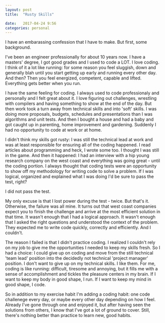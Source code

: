 ```yaml
---
layout: post
title:  "Rusty Skills"

date:   2017-04-24 9:56
categories: personal
---
```


I have an embarassing confession that I have to make. But first, some background.

I've been an engineer professionally for about 10 years now. I have a masters' degree, I got good grades and
I used to code a LOT. I love coding. I think of it a lot like running: for some reason you feel sluggish, down
and generally blah until you start getting up early and running every other day. And then? Then you feel 
energized, competent, capable and lifted. Everything gets better when you run. 

I have the same feeling for coding. I always used to code professionaly and personally and I felt great about
it. I love figuring out challenges, wrestling with compilers and having something to show at the end of the
day. But then work took a turn away from technical skills and into 'soft' skills. I was doing more proposals, 
budgets, schedules and presentations than I was algorithms and unit tests. And then I bought a house and had a
baby and got caught up in parenting, home improvement and gardening. Suddenly I had no opportunity to code at
work or at home. 

I didn't think my skills got rusty: I was still the technical lead at work and was at least responsible for 
ensuring all of the coding happened. I read articles about programming and heck, I wrote some too. I thought
I was still in the game.  And then it happened: I had an interview with a hip young research company on the west
coast and everything was going great - until the coding portion. I always thought that coding tests were an
opportunity to show off my methodology for writing code to solve a problem. If I was logical, organized and 
explained what I was doing I'd be sure to pass the test, right?

I did not pass the test.

My only excuse is that I lost power during the test - twice. But that's it. Otherwise, the failure was all mine.
It turns out that west coast companies expect you to finish the challenge and arrive at the most efficient
solution in that time. It wasn't enough that I had a logical approach. It wasn't enough that I asked the right
questions and understood the context of the problem. They expected me to write code quickly, correctly and 
efficiently. And I couldn't.

The reason I failed is that I didn't practice coding. I realized I couldn't rely on my job to give me the 
opportunities I needed to keep my skills fresh. So I had a choice: I could give up on coding and move from the
still technical 'team lead' position into the decidedly not technical 'project manager' position. I don't want
to give up on my technical skills. I like them. For me, coding is like running: difficult, tiresome and annoying,
but it fills me with a sense of accomplishment and tickles the pleasure centers in my brain. If I want to keep
my body in good shape, I run. If I want to keep my mind in good shape, I code.

So in addition to my exercise habit I'm adding a coding habit: one code challenege every day, or maybe every
other day depending on how I feel. Already I've gone through one and enjoyed it, but after having seen the
solutions from others, I know that I've got a lot of ground to cover. Still, there's nothing better than 
practice to learn new, good habits.

